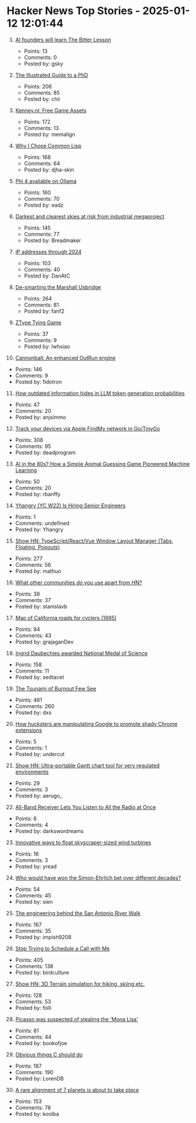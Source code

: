 # Hacker News Top Stories - 2025-01-12 12:01:44

1. [AI founders will learn The Bitter Lesson](https://lukaspetersson.com/blog/2025/bitter-vertical/)
   - Points: 13
   - Comments: 0
   - Posted by: gsky

2. [The Illustrated Guide to a PhD](https://matt.might.net/articles/phd-school-in-pictures/?_nospa=true)
   - Points: 206
   - Comments: 85
   - Posted by: chii

3. [Kenney.nl: Free Game Assets](https://www.kenney.nl/)
   - Points: 172
   - Comments: 13
   - Posted by: memalign

4. [Why I Chose Common Lisp](https://blog.djhaskin.com/blog/why-i-chose-common-lisp/)
   - Points: 168
   - Comments: 64
   - Posted by: djha-skin

5. [Phi 4 available on Ollama](https://ollama.com/library/phi4)
   - Points: 160
   - Comments: 70
   - Posted by: eadz

6. [Darkest and clearest skies at risk from industrial megaproject](https://www.eso.org/public/news/eso2501/)
   - Points: 145
   - Comments: 77
   - Posted by: Breadmaker

7. [IP addresses through 2024](https://www.potaroo.net/ispcol/2025-01/addr2024.html)
   - Points: 103
   - Comments: 40
   - Posted by: DanAtC

8. [De-smarting the Marshall Uxbridge](https://tomscii.sig7.se/2025/01/De-smarting-the-Marshall-Uxbridge)
   - Points: 264
   - Comments: 81
   - Posted by: fanf2

9. [ZType Tying Game](https://zty.pe/)
   - Points: 37
   - Comments: 9
   - Posted by: lwhsiao

10. [Cannonball: An enhanced OutRun engine](https://github.com/djyt/cannonball)
   - Points: 146
   - Comments: 9
   - Posted by: fidotron

11. [How outdated information hides in LLM token generation probabilities](https://blog.anj.ai/2025/01/llm-token-generation-probabilities.html)
   - Points: 47
   - Comments: 20
   - Posted by: anjsimmo

12. [Track your devices via Apple FindMy network in Go/TinyGo](https://github.com/hybridgroup/go-haystack)
   - Points: 308
   - Comments: 95
   - Posted by: deadprogram

13. [AI in the 80s? How a Simple Animal Guessing Game Pioneered Machine Learning](https://medium.com/@alexey.medvecky/ai-in-the-80s-how-a-simple-animal-guessing-game-pioneered-machine-learning-before-it-was-cool-2f4a63dfe762)
   - Points: 50
   - Comments: 20
   - Posted by: rbanffy

14. [Yhangry (YC W22) Is Hiring Senior Engineers](https://www.ycombinator.com/companies/yhangry/jobs/JiN1myL-senior-full-stack-engineer)
   - Points: 1
   - Comments: undefined
   - Posted by: Yhangry

15. [Show HN: TypeScript/React/Vue Window Layout Manager (Tabs, Floating, Popouts)](https://github.com/mathuo/dockview)
   - Points: 277
   - Comments: 56
   - Posted by: mathuo

16. [What other communities do you use apart from HN?](undefined)
   - Points: 38
   - Comments: 37
   - Posted by: stanislavb

17. [Map of California roads for cyclers (1895)](https://www.loc.gov/resource/g4361p.ct000092/?r=-0.628,0.425,1.749,0.902,0)
   - Points: 94
   - Comments: 43
   - Posted by: grajaganDev

18. [Ingrid Daubechies awarded National Medal of Science](https://today.duke.edu/2025/01/ingrid-daubechies-awarded-national-medal-science)
   - Points: 158
   - Comments: 11
   - Posted by: sedtacet

19. [The Tsunami of Burnout Few See](http://charleshughsmith.blogspot.com/2025/01/i-quit-tsunami-of-burnout-few-see.html)
   - Points: 461
   - Comments: 260
   - Posted by: dxs

20. [How hucksters are manipulating Google to promote shady Chrome extensions](https://arstechnica.com/security/2025/01/googles-chrome-web-store-has-a-serious-spam-problem-promoting-shady-extensions/)
   - Points: 5
   - Comments: 1
   - Posted by: undercut

21. [Show HN: Ultra-portable Gantt chart tool for very regulated environments](https://github.com/aerugo/simplegantt)
   - Points: 29
   - Comments: 3
   - Posted by: aerugo_

22. [All-Band Receiver Lets You Listen to All the Radio at Once](https://hackaday.com/2025/01/09/all-band-receiver-lets-you-listen-to-all-the-radio-at-once/)
   - Points: 6
   - Comments: 4
   - Posted by: darkswordreams

23. [Innovative ways to float skyscraper-sized wind turbines](https://mena-forum.com/innovative-float-skyscraper-sized-wind-turbines/)
   - Points: 16
   - Comments: 3
   - Posted by: yread

24. [Who would have won the Simon-Ehrlich bet over different decades?](https://ourworldindata.org/simon-ehrlich-bet)
   - Points: 54
   - Comments: 45
   - Posted by: sien

25. [The engineering behind the San Antonio River Walk](https://practical.engineering/blog/2025/1/7/the-hidden-engineering-behind-texass-top-tourist-attraction)
   - Points: 167
   - Comments: 35
   - Posted by: impish9208

26. [Stop Trying to Schedule a Call with Me](https://matduggan.com/stop-trying-to-schedule-a-call-with-me/)
   - Points: 405
   - Comments: 138
   - Posted by: birdculture

27. [Show HN: 3D Terrain simulation for hiking, skiing etc.](https://github.com/r-follador/CubeTrek)
   - Points: 128
   - Comments: 53
   - Posted by: folli

28. [Picasso was suspected of stealing the 'Mona Lisa'](https://www.newyorker.com/magazine/2025/01/13/when-picasso-was-arrested-for-stealing-the-mona-lisa)
   - Points: 81
   - Comments: 44
   - Posted by: bookofjoe

29. [Obvious things C should do](https://www.digitalmars.com/articles/Cobvious.html)
   - Points: 187
   - Comments: 190
   - Posted by: LorenDB

30. [A rare alignment of 7 planets is about to take place](https://www.sciencealert.com/a-rare-alignment-of-7-planets-is-about-to-take-place-in-the-sky)
   - Points: 153
   - Comments: 78
   - Posted by: koolba

